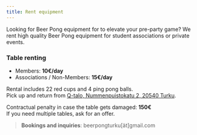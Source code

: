 ```yaml
---
title: Rent equipment
---
```


Looking for Beer Pong equipment for to elevate your pre-party game? We rent high quality Beer Pong equipment for student associations or private events.

### Table renting

- Members: **10€/day**
- Associations / Non-Members: **15€/day**

Rental includes 22 red cups and 4 ping pong balls.  
Pick up and return from [Q-talo, Nummenpuistokatu 2, 20540 Turku](https://goo.gl/maps/Ru32fauHs1cBi6WJ8).
  
Contractual penalty	in case the table gets damaged: **150€**  
If you need multiple tables, ask for an offer.

<blockquote class="highlight-quote">
<b>Bookings and inquiries</b>: beerpongturku[ät]gmail.com
</blockquote>
